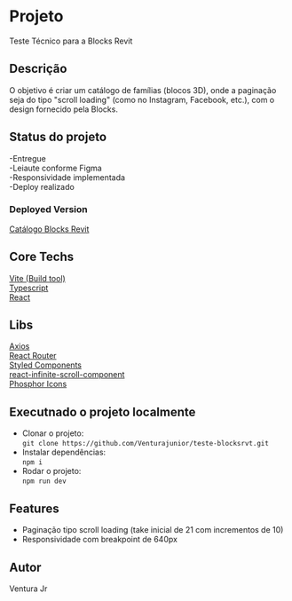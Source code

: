 # Projeto
Teste Técnico para a Blocks Revit
## Descrição
O objetivo é criar um catálogo de famílias (blocos 3D), onde a paginação seja do tipo "scroll loading" (como no Instagram, Facebook, etc.), com o design fornecido pela Blocks.

## Status do projeto
-Entregue<br>
-Leiaute conforme Figma<br>
-Responsividade implementada<br>
-Deploy realizado<br>

### Deployed Version
[Catálogo Blocks Revit](https://teste-blocksrvt.vercel.app/)

## Core Techs 
[Vite (Build tool)](https://vitejs.dev/guide/)<br>
[Typescript](https://www.typescriptlang.org/)<br>
[React](https://reactjs.org/)<br>

## Libs<br>
[Axios](https://axios-http.com/docs/intro)<br>
[React Router](https://reactrouter.com/en/main)<br>
[Styled Components](https://styled-components.com/)<br>
[react-infinite-scroll-component](https://www.npmjs.com/package/react-infinite-scroll-component)<br>
[Phosphor Icons](https://phosphoricons.com/)<br>



## Executnado o projeto localmente
- Clonar o projeto: <br>
 `git clone https://github.com/Venturajunior/teste-blocksrvt.git`
- Instalar dependências:<br>
`npm i`
- Rodar o projeto:<br>
`npm run dev`


## Features
- Paginação tipo scroll loading (take inicial de 21 com incrementos de 10)
- Responsividade com breakpoint de 640px

## Autor
Ventura Jr

